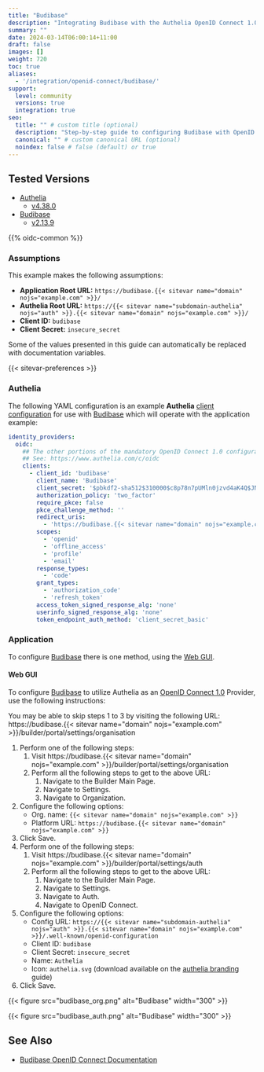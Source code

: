 ```yaml
---
title: "Budibase"
description: "Integrating Budibase with the Authelia OpenID Connect 1.0 Provider."
summary: ""
date: 2024-03-14T06:00:14+11:00
draft: false
images: []
weight: 720
toc: true
aliases:
  - '/integration/openid-connect/budibase/'
support:
  level: community
  versions: true
  integration: true
seo:
  title: "" # custom title (optional)
  description: "Step-by-step guide to configuring Budibase with OpenID Connect 1.0 for secure SSO. Enhance your login flow using Authelia’s modern identity management."
  canonical: "" # custom canonical URL (optional)
  noindex: false # false (default) or true
---
```


## Tested Versions

- [Authelia]
  - [v4.38.0](https://github.com/authelia/authelia/releases/tag/v4.38.0)
- [Budibase]
  - [v2.13.9](https://github.com/Budibase/budibase/releases/tag/2.13.9)

{{% oidc-common %}}

### Assumptions

This example makes the following assumptions:

- __Application Root URL:__ `https://budibase.{{< sitevar name="domain" nojs="example.com" >}}/`
- __Authelia Root URL:__ `https://{{< sitevar name="subdomain-authelia" nojs="auth" >}}.{{< sitevar name="domain" nojs="example.com" >}}/`
- __Client ID:__ `budibase`
- __Client Secret:__ `insecure_secret`

Some of the values presented in this guide can automatically be replaced with documentation variables.

{{< sitevar-preferences >}}

### Authelia

The following YAML configuration is an example __Authelia__ [client configuration] for use with [Budibase] which will
operate with the application example:

```yaml {title="configuration.yml"}
identity_providers:
  oidc:
    ## The other portions of the mandatory OpenID Connect 1.0 configuration go here.
    ## See: https://www.authelia.com/c/oidc
    clients:
      - client_id: 'budibase'
        client_name: 'Budibase'
        client_secret: '$pbkdf2-sha512$310000$c8p78n7pUMln0jzvd4aK4Q$JNRBzwAo0ek5qKn50cFzzvE9RXV88h1wJn5KGiHrD0YKtZaR/nCb2CJPOsKaPK0hjf.9yHxzQGZziziccp6Yng'  # The digest of 'insecure_secret'.
        authorization_policy: 'two_factor'
        require_pkce: false
        pkce_challenge_method: ''
        redirect_uris:
          - 'https://budibase.{{< sitevar name="domain" nojs="example.com" >}}/api/global/auth/oidc/callback'
        scopes:
          - 'openid'
          - 'offline_access'
          - 'profile'
          - 'email'
        response_types:
          - 'code'
        grant_types:
          - 'authorization_code'
          - 'refresh_token'
        access_token_signed_response_alg: 'none'
        userinfo_signed_response_alg: 'none'
        token_endpoint_auth_method: 'client_secret_basic'
```

### Application

To configure [Budibase] there is one method, using the [Web GUI](#web-gui).

#### Web GUI

To configure [Budibase] to utilize Authelia as an [OpenID Connect 1.0] Provider, use the following instructions:

You may be able to skip steps 1 to 3 by visiting the following URL: https://budibase.{{< sitevar name="domain" nojs="example.com" >}}/builder/portal/settings/organisation

1. Perform one of the following steps:
   1. Visit https://budibase.{{< sitevar name="domain" nojs="example.com" >}}/builder/portal/settings/organisation
   2. Perform all the following steps to get to the above URL:
      1. Navigate to the Builder Main Page.
      2. Navigate to Settings.
      3. Navigate to Organization.
2. Configure the following options:
   - Org. name: `{{< sitevar name="domain" nojs="example.com" >}}`
   - Platform URL: `https://budibase.{{< sitevar name="domain" nojs="example.com" >}}`
3. Click Save.
4. Perform one of the following steps:
   1. Visit https://budibase.{{< sitevar name="domain" nojs="example.com" >}}/builder/portal/settings/auth
   2. Perform all the following steps to get to the above URL:
      1. Navigate to the Builder Main Page.
      2. Navigate to Settings.
      3. Navigate to Auth.
      4. Navigate to OpenID Connect.
5. Configure the following options:
   - Config URL: `https://{{< sitevar name="subdomain-authelia" nojs="auth" >}}.{{< sitevar name="domain" nojs="example.com" >}}/.well-known/openid-configuration`
   - Client ID: `budibase`
   - Client Secret: `insecure_secret`
   - Name: `Authelia`
   - Icon: `authelia.svg` (download available on the [authelia branding](https://www.authelia.com/reference/guides/branding/) guide)
6. Click Save.

{{< figure src="budibase_org.png" alt="Budibase" width="300" >}}

{{< figure src="budibase_auth.png" alt="Budibase" width="300" >}}

## See Also

- [Budibase OpenID Connect Documentation](https://docs.budibase.com/docs/openid-connect)

[Authelia]: https://www.authelia.com
[Budibase]: https://budibase.com
[OpenID Connect 1.0]: ../../openid-connect/introduction.md
[client configuration]: ../../../configuration/identity-providers/openid-connect/clients.md
